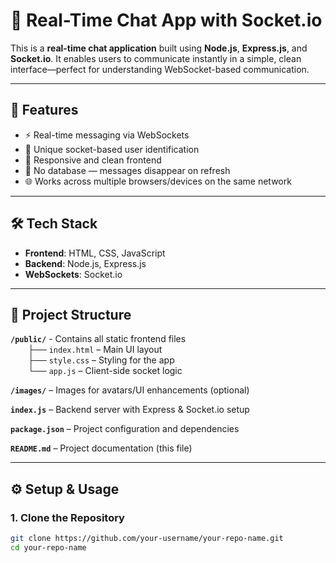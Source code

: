 # 💬 Real-Time Chat App with Socket.io

This is a **real-time chat application** built using **Node.js**, **Express.js**, and **Socket.io**. It enables users to communicate instantly in a simple, clean interface—perfect for understanding WebSocket-based communication.

---

## 🚀 Features

- ⚡ Real-time messaging via WebSockets
- 🧑 Unique socket-based user identification
- 📱 Responsive and clean frontend
- 💾 No database — messages disappear on refresh
- 🌐 Works across multiple browsers/devices on the same network

---

## 🛠️ Tech Stack

- **Frontend**: HTML, CSS, JavaScript
- **Backend**: Node.js, Express.js
- **WebSockets**: Socket.io

---

## 📁 Project Structure

**`/public/`** - Contains all static frontend files  
  ├── `index.html` – Main UI layout  
  ├── `style.css` – Styling for the app  
  └── `app.js` – Client-side socket logic

**`/images/`** – Images for avatars/UI enhancements (optional)

**`index.js`** – Backend server with Express & Socket.io setup

**`package.json`** – Project configuration and dependencies

**`README.md`** – Project documentation (this file)

---

## ⚙️ Setup & Usage

### 1. Clone the Repository

```bash
git clone https://github.com/your-username/your-repo-name.git
cd your-repo-name

